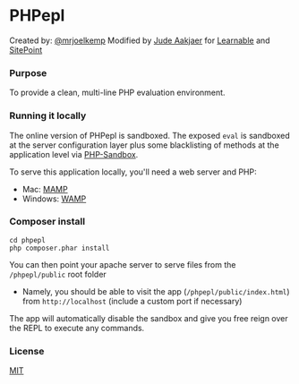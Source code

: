 PHPepl
======

Created by: [@mrjoelkemp](http://www.twitter.com/mrjoelkemp)
Modified by [Jude Aakjaer](http://github.com/santouras) for [Learnable](https://learnable.com) and [SitePoint](http://sitepoint.com)

### Purpose
To provide a clean, multi-line PHP evaluation environment.

### Running it locally

The online version of PHPepl is sandboxed. The exposed `eval` is sandboxed at the server configuration layer plus some blacklisting of methods at the application level via [PHP-Sandbox](https://github.com/fieryprophet/php-sandbox).

To serve this application locally, you'll need a web server and PHP:

* Mac: [MAMP](http://www.mamp.info/en/index.html)
* Windows: [WAMP](http://www.wampserver.com/en/)

### Composer install

    cd phpepl
    php composer.phar install

You can then point your apache server to serve files from the `/phpepl/public` root folder

* Namely, you should be able to visit the app (`/phpepl/public/index.html`) from `http://localhost` (include a custom port if necessary)

The app will automatically disable the sandbox and give you free reign over the REPL to
execute any commands.

### License

[MIT](LICENSE)